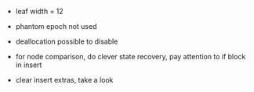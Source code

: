 * leaf width = 12
* phantom epoch not used
* deallocation possible to disable
* for node comparison, do clever state recovery, pay attention to if block in insert

* clear insert extras, take a look